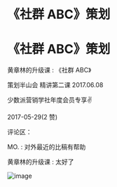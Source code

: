 # 《社群 ABC》策划

# 《社群 ABC》策划

黄章林的升级课 : 《社群 ABC》

策划半山会 精讲第二课 2017.06.08

少数派营销学社年度会员专享✌

2017-05-29(2 赞)

评论区：

MO. : 对外最近的比稿有帮助

黄章林的升级课 : 太好了

![image](img/Image_435.png)